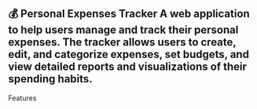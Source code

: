 💰 Personal Expenses Tracker
A web application to help users manage and track their personal expenses. The tracker allows users to create, edit, and categorize expenses, set budgets, and view detailed reports and visualizations of their spending habits.
---
Features

